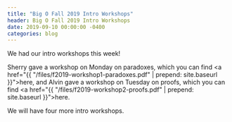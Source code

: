 ```yaml
---
title: "Big O Fall 2019 Intro Workshops"
header: Big O Fall 2019 Intro Workshops
date: 2019-09-10 00:00:00 -0400
categories: blog
---
```


We had our intro workshops this week!

Sherry gave a workshop on Monday on paradoxes, which you can find <a href="{{ "/files/f2019-workshop1-paradoxes.pdf" | prepend: site.baseurl }}">here</a>,
and Alvin gave a workshop on Tuesday on proofs, which you can find <a href="{{ "/files/f2019-workshop2-proofs.pdf" | prepend: site.baseurl }}">here</a>.

We will have four more intro workshops.
